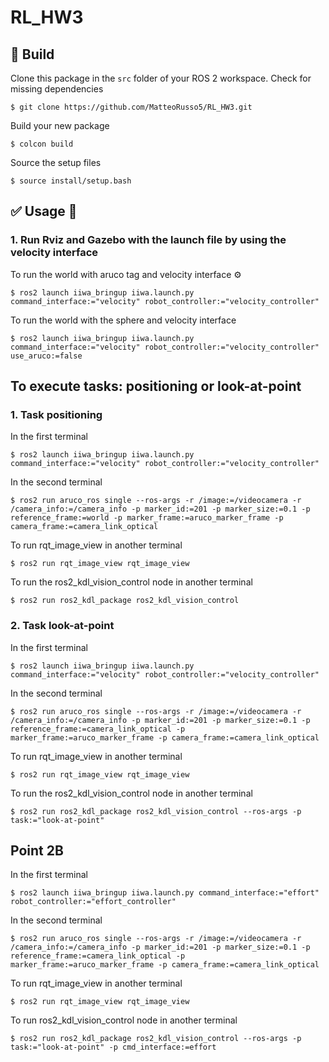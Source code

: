 # RL_HW3

## :hammer: Build

Clone this package in the `src` folder of your ROS 2 workspace. Check for missing dependencies
```
$ git clone https://github.com/MatteoRusso5/RL_HW3.git
```
Build your new package

```
$ colcon build
```
Source the setup files

```
$ source install/setup.bash
```
## :white_check_mark: Usage 🤖
### 1. Run Rviz and Gazebo with the launch file by using the velocity interface

To run the world with aruco tag and velocity interface
⚙️
```
$ ros2 launch iiwa_bringup iiwa.launch.py command_interface:="velocity" robot_controller:="velocity_controller"
```

To run the world with the sphere and velocity interface
```
$ ros2 launch iiwa_bringup iiwa.launch.py command_interface:="velocity" robot_controller:="velocity_controller" use_aruco:=false
```

## To execute tasks: positioning or look-at-point
### 1. Task positioning
In the first terminal
```
$ ros2 launch iiwa_bringup iiwa.launch.py command_interface:="velocity" robot_controller:="velocity_controller"
```
In the second terminal
```
$ ros2 run aruco_ros single --ros-args -r /image:=/videocamera -r /camera_info:=/camera_info -p marker_id:=201 -p marker_size:=0.1 -p reference_frame:=world -p marker_frame:=aruco_marker_frame -p camera_frame:=camera_link_optical
```
To run rqt_image_view in another terminal
```
$ ros2 run rqt_image_view rqt_image_view
```
To run the ros2_kdl_vision_control node in another terminal
```
$ ros2 run ros2_kdl_package ros2_kdl_vision_control
```
### 2. Task look-at-point
In the first terminal
```
$ ros2 launch iiwa_bringup iiwa.launch.py command_interface:="velocity" robot_controller:="velocity_controller"
```
In the second terminal
```
$ ros2 run aruco_ros single --ros-args -r /image:=/videocamera -r /camera_info:=/camera_info -p marker_id:=201 -p marker_size:=0.1 -p reference_frame:=camera_link_optical -p marker_frame:=aruco_marker_frame -p camera_frame:=camera_link_optical
```
To run rqt_image_view in another terminal
```
$ ros2 run rqt_image_view rqt_image_view
```
To run the ros2_kdl_vision_control node in another terminal
```
$ ros2 run ros2_kdl_package ros2_kdl_vision_control --ros-args -p task:="look-at-point"
```
## Point 2B
In the first terminal
```
$ ros2 launch iiwa_bringup iiwa.launch.py command_interface:="effort" robot_controller:="effort_controller"
```
In the second terminal
```
$ ros2 run aruco_ros single --ros-args -r /image:=/videocamera -r /camera_info:=/camera_info -p marker_id:=201 -p marker_size:=0.1 -p reference_frame:=camera_link_optical -p marker_frame:=aruco_marker_frame -p camera_frame:=camera_link_optical
```
To run rqt_image_view in another terminal
```
$ ros2 run rqt_image_view rqt_image_view
```
To run ros2_kdl_vision_control node in another terminal
```
$ ros2 run ros2_kdl_package ros2_kdl_vision_control --ros-args -p task:="look-at-point" -p cmd_interface:=effort
```


